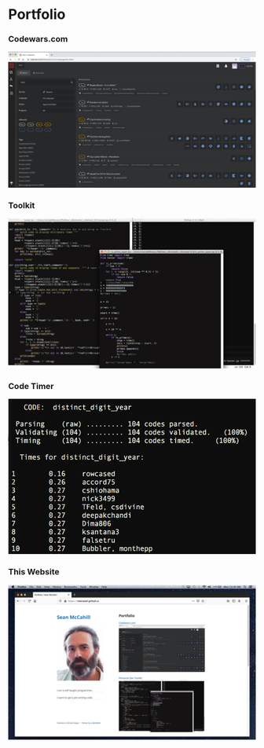 # Portfolio

<h3>Codewars.com</h3>
<a href="https://rowcased.github.io/codewars.html">
  <img src="images/codewars kata.png?raw=true"/>
</a>

<h3>Toolkit</h3>
<a href="https://rowcased.github.io/toolkit.html">
  <img src="images/dev_toolz.png?raw=true"/>
</a>

<h3>Code Timer</h3>
<a href="https://rowcased.github.io/code_timer.html">
  <img src="images/timer_screen_shot.png?raw=true"/>
</a>

<h3>This Website</h3>
<a href="https://rowcased.github.io/portfolio.html">
  <img src="images/portfolio_screen_shot.png?raw=true"/>
</a>
